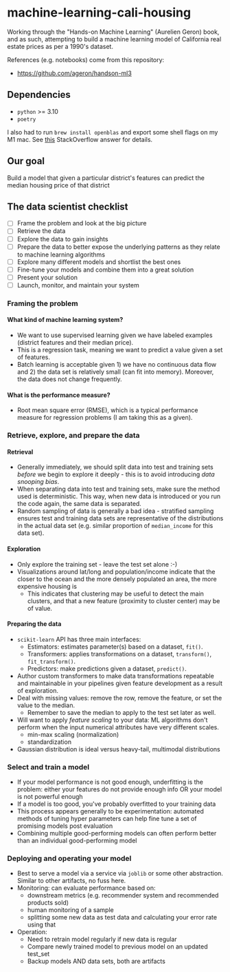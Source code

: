 # machine-learning-cali-housing

Working through the "Hands-on Machine Learning" (Aurelien Geron) book, and as such, attempting to build a machine learning model of California real estate prices as per a 1990's dataset.

References (e.g. notebooks) come from this repository:
* https://github.com/ageron/handson-ml3

## Dependencies

* `python` >= 3.10
* `poetry`

I also had to run `brew install openblas` and export some shell flags on my M1 mac. See [this](https://stackoverflow.com/a/70178471/4198382) StackOverflow answer for details.

## Our goal

Build a model that given a particular district's features can predict the median housing price of that district

## The data scientist checklist

- [ ] Frame the problem and look at the big picture
- [ ] Retrieve the data
- [ ] Explore the data to gain insights
- [ ] Prepare the data to better expose the underlying patterns as they relate to machine learning algorithms
- [ ] Explore many different models and shortlist the best ones
- [ ] Fine-tune your models and combine them into a great solution
- [ ] Present your solution
- [ ] Launch, monitor, and maintain your system

### Framing the problem

#### What kind of machine learning system?

* We want to use supervised learning given we have labeled examples (district features and their median price).
* This is a regression task, meaning we want to predict a value given a set of features.
* Batch learning is acceptable given 1) we have no continuous data flow and 2) the data set is relatively small (can fit into memory). Moreover, the data does not change frequently.

#### What is the performance measure?

* Root mean square error (RMSE), which is a typical performance measure for regression problems (I am taking this as a given).

### Retrieve, explore, and prepare the data

#### Retrieval

* Generally immediately, we should split data into test and training sets _before_ we begin to explore it deeply - this is to avoid introducing _data snooping bias_.
* When separating data into test and training sets, make sure the method used is deterministic. This way, when new data is introduced or you run the code again, the same data is separated.
* Random sampling of data is generally a bad idea - stratified sampling ensures test and training data sets are representative of the distributions in the actual data set (e.g. similar proportion of `median_income` for this data set).

#### Exploration
* Only explore the training set - leave the test set alone :-)
* Visualizations around lat/long and population/income indicate that the closer to the ocean and the more densely populated an area, the more expensive housing is
  * This indicates that clustering may be useful to detect the main clusters, and that a new feature (proximity to cluster center) may be of value.

#### Preparing the data
* `scikit-learn` API has three main interfaces:
  * Estimators: estimates parameter(s) based on a dataset, `fit()`.
  * Transformers: applies transformations on a dataset, `transform()`, `fit_transform()`.
  * Predictors: make predictions given a dataset, `predict()`.
* Author custom transformers to make data transformations repeatable and maintainable in your pipelines given feature development as a result of exploration.
* Deal with missing values: remove the row, remove the feature, or set the value to the median.
  * Remember to save the median to apply to the test set later as well.
* Will want to apply _feature scaling_ to your data: ML algorithms don't perform when the input numerical attributes have very different scales.
  * min-max scaling (normalization)
  * standardization
* Gaussian distribution is ideal versus heavy-tail, multimodal distributions

### Select and train a model
* If your model performance is not good enough, underfitting is the problem: either your features do not provide enough info OR your model is not powerful enough
* If a model is too good, you've probably overfitted to your training data
* This process appears generally to be experimentation: automated methods of tuning hyper parameters can help fine tune a set of promising models post evaluation
* Combining multiple good-performing models can often perform better than an individual good-performing model

### Deploying and operating your model
* Best to serve a model via a service via `joblib` or some other abstraction. Similar to other artifacts, no fuss here.
* Monitoring: can evaluate performance based on:
  * downstream metrics (e.g. recommender system and recommended products sold)
  * human monitoring of a sample
  * splitting some new data as test data and calculating your error rate using that
* Operation:
  * Need to retrain model regularly if new data is regular
  * Compare newly trained model to previous model on an updated test_set
  * Backup models AND data sets, both are artifacts